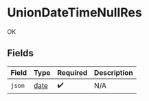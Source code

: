 # UnionDateTimeNullRes

OK


## Fields

| Field                                                                | Type                                                                 | Required                                                             | Description                                                          |
| -------------------------------------------------------------------- | -------------------------------------------------------------------- | -------------------------------------------------------------------- | -------------------------------------------------------------------- |
| `json`                                                               | [date](https://docs.python.org/3/library/datetime.html#date-objects) | :heavy_check_mark:                                                   | N/A                                                                  |